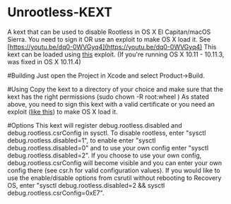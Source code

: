 # Unrootless-KEXT
A kext that can be used to disable Rootless in OS X El Capitan/macOS Sierra. You need to sign it OR use an exploit to make OS X load it.
See [https://youtu.be/dq0-0WVGyq4](https://youtu.be/dq0-0WVGyq4)
This kext can be loaded using [this](https://github.com/LinusHenze/anyKextLoader) exploit. (If you're running OS X 10.11 - 10.11.3, was fixed in OS X 10.11.4)

#Building
Just open the Project in Xcode and select Product->Build.

#Using
Copy the kext to a directory of your choice and make sure that the kext has the right permissions (sudo chown -R root:wheel <path to kext>)
As stated above, you need to sign this kext with a valid certificate or you need an exploit ([like this](https://github.com/LinusHenze/anyKextLoader)) to make OS X load it.

#Options
This kext will register debug.rootless.disabled and debug.rootless.csrConfig in sysctl. 
To disable rootless, enter "sysctl debug.rootless.disabled=1", to enable enter "sysctl debug.rootless.disabled=0" and to use your own config enter "sysctl debug.rootless.disabled=2". 
If you choose to use your own config, debug.rootless.csrConfig will become visible and you can enter your own config there (see csr.h for valid configuration values). 
If you would like to use the enable/disable options from csrutil without rebooting to Recovery OS, enter "sysctl debug.rootless.disabled=2 && sysctl debug.rootless.csrConfig=0xE7".
